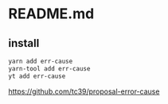 # README.md

    

## install

```bash
yarn add err-cause
yarn-tool add err-cause
yt add err-cause
```

https://github.com/tc39/proposal-error-cause
